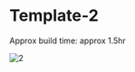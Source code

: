 # Template-2

Approx build time: approx 1.5hr


![2](https://user-images.githubusercontent.com/43082361/181775307-ecc1e129-53a2-44b6-9ba9-39a9a613bdf7.png)

